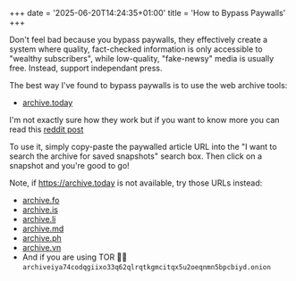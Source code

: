 +++
date = '2025-06-20T14:24:35+01:00'
title = 'How to Bypass Paywalls'
+++

Don't feel bad because you bypass paywalls, they effectively create a system where quality, fact-checked information is only accessible to "wealthy subscribers", while low-quality, "fake-newsy" media is usually free. Instead, support independant press.  

The best way I've found to bypass paywalls is to use the web archive tools:
- [archive.today](https://archive.today/)

I'm not exactly sure how they work but if you want to know more you can read this [reddit post](https://www.reddit.com/r/explainlikeimfive/comments/1bweixi/eli5_whyhow_do_archive_websites_bypass_paywalls/)

To use it, simply copy-paste the paywalled article URL into the "I want to search the archive for saved snapshots" search box. Then click on a snapshot and you're good to go!

Note, if https://archive.today is not available, try those URLs instead:

- [archive.fo](https://archive.fo)
- [archive.is](https://archive.is)
- [archive.li](https://archive.li)
- [archive.md](https://archive.md)
- [archive.ph](https://archive.ph)
- [archive.vn](https://archive.vn)
- And if you are using TOR 🏴‍☠️ `archiveiya74codqgiixo33q62qlrqtkgmcitqx5u2oeqnmn5bpcbiyd.onion`
